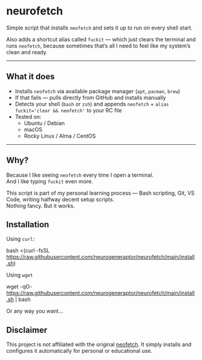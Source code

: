 # neurofetch

Simple script that installs `neofetch` and sets it up to run on every shell start.

Also adds a shortcut alias called `fuckit` — which just clears the terminal and runs `neofetch`, because sometimes that’s all I need to feel like my system’s clean and ready.

---

## What it does

- Installs `neofetch` via available package manager (`apt`, `pacman`, `brew`)
- If that fails — pulls directly from GitHub and installs manually
- Detects your shell (`bash` or `zsh`) and appends `neofetch` + `alias fuckit='clear && neofetch'` to your RC file
- Tested on:
  - Ubuntu / Debian
  - macOS
  - Rocky Linux / Alma / CentOS

---

## Why?

Because I like seeing `neofetch` every time I open a terminal.  
And I like typing `fuckit` even more.

This script is part of my personal learning process — Bash scripting, Git, VS Code, writing halfway decent setup scripts.  
Nothing fancy. But it works.



## Installation

Using `curl`:

bash <(curl -fsSL https://raw.githubusercontent.com/neurogeneraptor/neurofetch/main/install.sh)


Using `wget`

wget -qO- https://raw.githubusercontent.com/neurogeneraptor/neurofetch/main/install.sh | bash


Or any way you want...



## Disclaimer

This project is not affiliated with the original [neofetch](https://github.com/dylanaraps/neofetch). 
It simply installs and configures it automatically for personal or educational use.